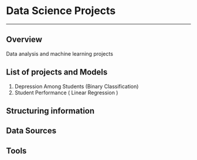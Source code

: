 # Data Science Projects
--- 
## Overview
Data analysis and machine learning projects
## List of projects and Models
1. Depression Among Students (Binary Classification)
2. Student Performance ( Linear Regression )

## Structuring information


## Data Sources

## Tools



